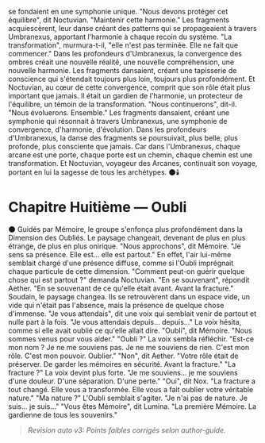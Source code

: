 se fondaient en une symphonie unique.
"Nous devons protéger cet équilibre",
dit Noctuvian.
"Maintenir cette harmonie."
Les fragments acquiescèrent,
leur danse créant des patterns
qui se propageaient à travers Umbranexus,
apportant l'harmonie
à chaque recoin du système.
"La transformation",
murmura-t-il,
"elle n'est pas terminée.
Elle ne fait que commencer."
Dans les profondeurs d'Umbranexus,
la convergence des ombres
créait une nouvelle réalité,
une nouvelle compréhension,
une nouvelle harmonie.
Les fragments dansaient,
créant une tapisserie de conscience
qui s'étendait toujours plus loin,
toujours plus profondément.
Et Noctuvian,
au cœur de cette convergence,
comprit que son rôle
était plus important que jamais.
Il était un gardien de l'harmonie,
un protecteur de l'équilibre,
un témoin de la transformation.
"Nous continuerons",
dit-il.
"Nous évoluerons.
Ensemble."
Les fragments dansaient,
créant une symphonie
qui résonnait à travers Umbranexus,
une symphonie de convergence,
d'harmonie,
d'évolution.
Dans les profondeurs d'Umbranexus,
la danse des fragments se poursuivait,
plus belle,
plus profonde,
plus consciente que jamais.
Car dans l'Umbranexus,
chaque arcane est une porte,
chaque porte est un chemin,
chaque chemin est une transformation.
Et Noctuvian,
voyageur des Arcanes,
continuait son voyage,
portant en lui la sagesse
de tous les archétypes.
🌑🕯️
#  Chapitre Huitième — Oubli
🌑
Guidés par Mémoire, le groupe s'enfonça plus profondément dans la Dimension des Oubliés. Le paysage changeait, devenant de plus en plus étrange, de plus en plus onirique.
"Nous approchons", dit Mémoire. "Je sens sa présence. Elle est... elle est partout."
En effet, l'air lui-même semblait chargé d'une présence diffuse, comme si l'Oubli imprégnait chaque particule de cette dimension.
"Comment peut-on guérir quelque chose qui est partout ?" demanda Noctuvian.
"En se souvenant", répondit Aether. "En se souvenant de ce qu'elle était avant. Avant la fracture."
Soudain, le paysage changea. Ils se retrouvèrent dans un espace vide, un vide qui n'était pas l'absence, mais la présence de quelque chose d'immense.
"Je vous attendais", dit une voix qui semblait venir de partout et nulle part à la fois. "Je vous attendais depuis... depuis..."
La voix hésita, comme si elle avait oublié ce qu'elle allait dire.
"Oubli", dit Mémoire. "Nous sommes venus pour vous aider."
"Oubli ?" La voix sembla réfléchir. "Est-ce mon nom ? Je ne me souviens pas. Je ne me souviens de rien. C'est mon rôle. C'est mon pouvoir. Oublier."
"Non", dit Aether. "Votre rôle était de préserver. De garder les mémoires en sécurité. Avant la fracture."
"La fracture ?" La voix devint plus forte. "Je me souviens... je me souviens d'une douleur. D'une séparation. D'une perte."
"Oui", dit Nox. "La fracture a tout changé. Elle vous a transformée. Elle vous a fait oublier votre véritable nature."
"Ma nature ?" L'Oubli semblait s'agiter. "Je n'ai pas de nature. Je suis... je suis..."
"Vous êtes Mémoire", dit Lumina. "La première Mémoire. La gardienne de tous les souvenirs."
> _Revision auto v3: Points faibles corrigés selon author-guide._

